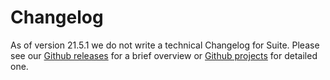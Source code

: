# Changelog

As of version 21.5.1 we do not write a technical Changelog for Suite. Please see our [Github releases](https://github.com/trezor/trezor-suite/releases) for a brief overview or [Github projects](https://github.com/orgs/trezor/projects) for detailed one.
